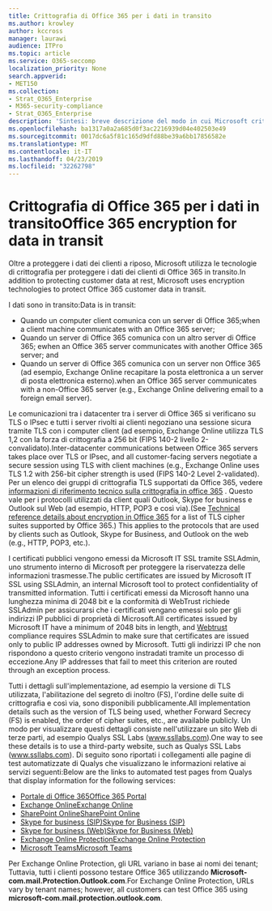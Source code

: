 ```yaml
---
title: Crittografia di Office 365 per i dati in transito
ms.author: krowley
author: kccross
manager: laurawi
audience: ITPro
ms.topic: article
ms.service: O365-seccomp
localization_priority: None
search.appverid:
- MET150
ms.collection:
- Strat_O365_Enterprise
- M365-security-compliance
- Strat_O365_Enterprise
description: 'Sintesi: breve descrizione del modo in cui Microsoft crittografa i dati in transito.'
ms.openlocfilehash: ba1317a0a2a685d0f3ac2216939d04e402503e49
ms.sourcegitcommit: 0017dc6a5f81c165d9dfd88be39a6bb17856582e
ms.translationtype: MT
ms.contentlocale: it-IT
ms.lasthandoff: 04/23/2019
ms.locfileid: "32262798"
---
```

# <a name="office-365-encryption-for-data-in-transit"></a><span data-ttu-id="f4773-103">Crittografia di Office 365 per i dati in transito</span><span class="sxs-lookup"><span data-stu-id="f4773-103">Office 365 encryption for data in transit</span></span>

<span data-ttu-id="f4773-104">Oltre a proteggere i dati dei clienti a riposo, Microsoft utilizza le tecnologie di crittografia per proteggere i dati dei clienti di Office 365 in transito.</span><span class="sxs-lookup"><span data-stu-id="f4773-104">In addition to protecting customer data at rest, Microsoft uses encryption technologies to protect Office 365 customer data in transit.</span></span> 

<span data-ttu-id="f4773-105">I dati sono in transito:</span><span class="sxs-lookup"><span data-stu-id="f4773-105">Data is in transit:</span></span>

- <span data-ttu-id="f4773-106">Quando un computer client comunica con un server di Office 365;</span><span class="sxs-lookup"><span data-stu-id="f4773-106">when a client machine communicates with an Office 365 server;</span></span>
- <span data-ttu-id="f4773-107">Quando un server di Office 365 comunica con un altro server di Office 365; e</span><span class="sxs-lookup"><span data-stu-id="f4773-107">when an Office 365 server communicates with another Office 365 server; and</span></span>
- <span data-ttu-id="f4773-108">Quando un server di Office 365 comunica con un server non Office 365 (ad esempio, Exchange Online recapitare la posta elettronica a un server di posta elettronica esterno).</span><span class="sxs-lookup"><span data-stu-id="f4773-108">when an Office 365 server communicates with a non-Office 365 server (e.g., Exchange Online delivering email to a foreign email server).</span></span>

<span data-ttu-id="f4773-109">Le comunicazioni tra i datacenter tra i server di Office 365 si verificano su TLS o IPsec e tutti i server rivolti ai clienti negoziano una sessione sicura tramite TLS con i computer client (ad esempio, Exchange Online utilizza TLS 1,2 con la forza di crittografia a 256 bit (FIPS 140-2 livello 2-convalidato).</span><span class="sxs-lookup"><span data-stu-id="f4773-109">Inter-datacenter communications between Office 365 servers takes place over TLS or IPsec, and all customer-facing servers negotiate a secure session using TLS with client machines (e.g., Exchange Online uses TLS 1.2 with 256-bit cipher strength is used (FIPS 140-2 Level 2-validated).</span></span> <span data-ttu-id="f4773-110">Per un elenco dei gruppi di crittografia TLS supportati da Office 365, vedere [informazioni di riferimento tecnico sulla crittografia in office 365](https://support.office.com/article/Technical-reference-details-about-encryption-in-Office-365-862CBE93-4268-4EF9-BA79-277545ECF221) . Questo vale per i protocolli utilizzati da client quali Outlook, Skype for business e Outlook sul Web (ad esempio, HTTP, POP3 e così via).</span><span class="sxs-lookup"><span data-stu-id="f4773-110">(See [Technical reference details about encryption in Office 365](https://support.office.com/article/Technical-reference-details-about-encryption-in-Office-365-862CBE93-4268-4EF9-BA79-277545ECF221) for a list of TLS cipher suites supported by Office 365.) This applies to the protocols that are used by clients such as Outlook, Skype for Business, and Outlook on the web (e.g., HTTP, POP3, etc.).</span></span>

<span data-ttu-id="f4773-111">I certificati pubblici vengono emessi da Microsoft IT SSL tramite SSLAdmin, uno strumento interno di Microsoft per proteggere la riservatezza delle informazioni trasmesse.</span><span class="sxs-lookup"><span data-stu-id="f4773-111">The public certificates are issued by Microsoft IT SSL using SSLAdmin, an internal Microsoft tool to protect confidentiality of transmitted information.</span></span> <span data-ttu-id="f4773-112">Tutti i certificati emessi da Microsoft hanno una lunghezza minima di 2048 bit e la conformità [](http://www.webtrust.org/homepage-documents/item70372.pdf) di WebTrust richiede SSLAdmin per assicurarsi che i certificati vengano emessi solo per gli indirizzi IP pubblici di proprietà di Microsoft.</span><span class="sxs-lookup"><span data-stu-id="f4773-112">All certificates issued by Microsoft IT have a minimum of 2048 bits in length, and [Webtrust](http://www.webtrust.org/homepage-documents/item70372.pdf) compliance requires SSLAdmin to make sure that certificates are issued only to public IP addresses owned by Microsoft.</span></span> <span data-ttu-id="f4773-113">Tutti gli indirizzi IP che non rispondono a questo criterio vengono instradati tramite un processo di eccezione.</span><span class="sxs-lookup"><span data-stu-id="f4773-113">Any IP addresses that fail to meet this criterion are routed through an exception process.</span></span>

<span data-ttu-id="f4773-114">Tutti i dettagli sull'implementazione, ad esempio la versione di TLS utilizzata, l'abilitazione del segreto di inoltro (FS), l'ordine delle suite di crittografia e così via, sono disponibili pubblicamente.</span><span class="sxs-lookup"><span data-stu-id="f4773-114">All implementation details such as the version of TLS being used, whether Forward Secrecy (FS) is enabled, the order of cipher suites, etc., are available publicly.</span></span> <span data-ttu-id="f4773-115">Un modo per visualizzare questi dettagli consiste nell'utilizzare un sito Web di terze parti, ad esempio Qualys SSL Labs (www.ssllabs.com).</span><span class="sxs-lookup"><span data-stu-id="f4773-115">One way to see these details is to use a third-party website, such as Qualys SSL Labs (www.ssllabs.com).</span></span> <span data-ttu-id="f4773-116">Di seguito sono riportati i collegamenti alle pagine di test automatizzate di Qualys che visualizzano le informazioni relative ai servizi seguenti:</span><span class="sxs-lookup"><span data-stu-id="f4773-116">Below are the links to automated test pages from Qualys that display information for the following services:</span></span>

- [<span data-ttu-id="f4773-117">Portale di Office 365</span><span class="sxs-lookup"><span data-stu-id="f4773-117">Office 365 Portal</span></span>](https://www.ssllabs.com/ssltest/analyze.html?d=portal.office.com&hideResults=on)
- [<span data-ttu-id="f4773-118">Exchange Online</span><span class="sxs-lookup"><span data-stu-id="f4773-118">Exchange Online</span></span>](https://www.ssllabs.com/ssltest/analyze.html?d=outlook.office365.com&hideResults=on)
- [<span data-ttu-id="f4773-119">SharePoint Online</span><span class="sxs-lookup"><span data-stu-id="f4773-119">SharePoint Online</span></span>](https://www.ssllabs.com/ssltest/analyze.html?d=microsoft-my.sharepoint.com&hideResults=on)
- [<span data-ttu-id="f4773-120">Skype for business (SIP)</span><span class="sxs-lookup"><span data-stu-id="f4773-120">Skype for Business (SIP)</span></span>](https://www.ssllabs.com/ssltest/analyze.html?d=sipdir.online.lync.com)
- [<span data-ttu-id="f4773-121">Skype for business (Web)</span><span class="sxs-lookup"><span data-stu-id="f4773-121">Skype for Business (Web)</span></span>](https://www.ssllabs.com/ssltest/analyze.html?d=webdir.online.lync.com&hideResults=on)
- [<span data-ttu-id="f4773-122">Exchange Online Protection</span><span class="sxs-lookup"><span data-stu-id="f4773-122">Exchange Online Protection</span></span>](https://ssl-tools.net/mailservers/microsoft-com.mail.protection.outlook.com)
- [<span data-ttu-id="f4773-123">Microsoft Teams</span><span class="sxs-lookup"><span data-stu-id="f4773-123">Microsoft Teams</span></span>](https://www.ssllabs.com/ssltest/analyze.html?d=teams.microsoft.com&latest)

<span data-ttu-id="f4773-124">Per Exchange Online Protection, gli URL variano in base ai nomi dei tenant; Tuttavia, tutti i clienti possono testare Office 365 utilizzando **Microsoft-com.mail.Protection.Outlook.com**.</span><span class="sxs-lookup"><span data-stu-id="f4773-124">For Exchange Online Protection, URLs vary by tenant names; however, all customers can test Office 365 using **microsoft-com.mail.protection.outlook.com**.</span></span>
